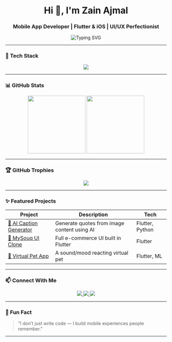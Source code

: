 <h1 align="center">Hi 👋, I'm Zain Ajmal</h1>
<h3 align="center">Mobile App Developer | Flutter & iOS | UI/UX Perfectionist</h3>

<p align="center">
  <img src="https://readme-typing-svg.demolab.com?font=Fira+Code&size=18&duration=3000&pause=1000&center=true&vCenter=true&width=435&lines=Building+clean+and+intuitive+mobile+apps;Expert+in+Flutter+and+Swift;Open+Source+and+Learning+Always" alt="Typing SVG" />
</p>

---

### 🧰 Tech Stack

<p align="center">
  <img src="https://skillicons.dev/icons?i=flutter,dart,swift,firebase,sqlite,figma,vscode,github" />
</p>

---

### 📊 GitHub Stats

<p align="center">
  <img src="https://github-readme-stats-nateghaffari.vercel.app/api?username=zainajmal&show_icons=true&count_private=true&include_all_commits=true&theme=radical" height="180px" />
  <img src="https://github-readme-stats-nateghaffari.vercel.app/api/top-langs/?username=zainajmal&layout=compact&theme=radical" height="180px" />
</p>

---

### 🏆 GitHub Trophies

<p align="center">
  <img src="https://github-profile-trophy.vercel.app/?username=zainajmal&theme=radical&no-frame=true&no-bg=true&margin-w=10" />
</p>

---

### ✨ Featured Projects

| Project | Description | Tech |
|--------|-------------|------|
| [🎨 AI Caption Generator](https://github.com/zainajmal/ai-caption-generator) | Generate quotes from image content using AI | Flutter, Python |
| [🛒 MySouq UI Clone](https://github.com/zainajmal/mysouq-clone) | Full e-commerce UI built in Flutter | Flutter |
| [🐾 Virtual Pet App](https://github.com/zainajmal/virtual-pet-app) | A sound/mood reacting virtual pet | Flutter, ML |

---

### 📫 Connect With Me

<p align="center">
  <a href="https://linkedin.com/in/zainajmal" target="_blank">
    <img src="https://img.shields.io/badge/LinkedIn-blue?style=for-the-badge&logo=linkedin&logoColor=white" />
  </a>
  <a href="mailto:zain@example.com">
    <img src="https://img.shields.io/badge/Gmail-D14836?style=for-the-badge&logo=gmail&logoColor=white" />
  </a>
  <a href="https://twitter.com/zainajmaldev" target="_blank">
    <img src="https://img.shields.io/badge/Twitter-1DA1F2?style=for-the-badge&logo=twitter&logoColor=white" />
  </a>
</p>

---

### 🧠 Fun Fact
> "I don’t just write code — I build mobile experiences people remember."

---
